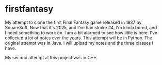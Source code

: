 # firstfantasy
My attempt to clone the first Final Fantasy game released in 1987 by SquareSoft.  Now that it's 2025, and I've had stroke #4, I'm kinda bored, and I need something to work on.  I am a bit alarmed to see how little is here.  I've collected a lot of notes over the years.  This attempt will be in Python.  The original attempt was in Java.  I will upload my notes and the three classes I have. 

My second attempt at this project was in C++.
